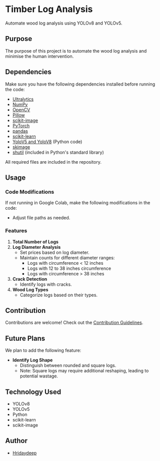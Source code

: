 # Timber Log Analysis

Automate wood log analysis using YOLOv8 and YOLOv5.

## Purpose
The purpose of this project is to automate the wood log analysis and minimise the human intervention.

## Dependencies
Make sure you have the following dependencies installed before running the code:
- [Ultralytics](https://github.com/ultralytics/yolov5)
- [NumPy](https://numpy.org/)
- [OpenCV](https://opencv.org/)
- [Pillow](https://pillow.readthedocs.io/)
- [scikit-image](https://scikit-image.org/)
- [PyTorch](https://pytorch.org/)
- [pandas](https://pandas.pydata.org/)
- [scikit-learn](https://scikit-learn.org/)
- [YoloV5 and YoloV8](https://github.com/ultralytics/yolov5) (Python code)
- [skimage](https://scikit-image.org/)
- [shutil](https://docs.python.org/3/library/shutil.html) (included in Python's standard library)

All required files are included in the repository.

## Usage

### Code Modifications
If not running in Google Colab, make the following modifications in the code:
- Adjust file paths as needed.

### Features
1. **Total Number of Logs**
2. **Log Diameter Analysis**
   - Set prices based on log diameter.
   - Maintain counts for different diameter ranges:
     - Logs with circumference < 12 inches
     - Logs with 12 to 38 inches circumference
     - Logs with circumference > 38 inches
3. **Crack Detection**
   - Identify logs with cracks.
4. **Wood Log Types**
   - Categorize logs based on their types.

## Contribution
Contributions are welcome! Check out the [Contribution Guidelines](https://github.com/Hridaydeep).

## Future Plans
We plan to add the following feature:
- **Identify Log Shape**
  - Distinguish between rounded and square logs.
  - Note: Square logs may require additional reshaping, leading to potential wastage.

## Technology Used
- YOLOv8
- YOLOv5
- Python
- scikit-learn
- scikit-image

## Author
- [Hridaydeep](https://github.com/Hridaydeep)
